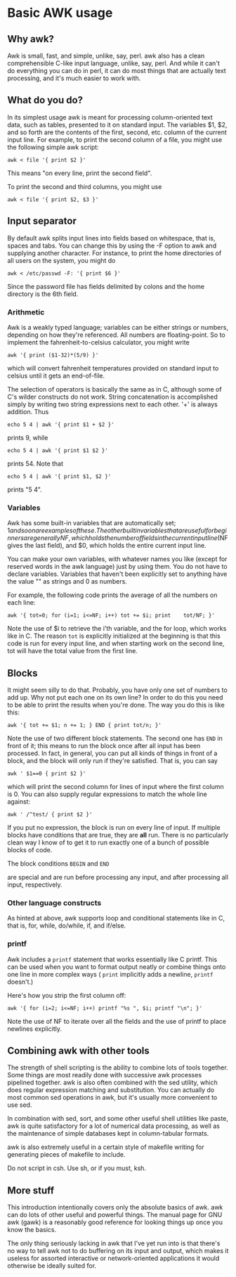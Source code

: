 # Basic AWK usage

## Why awk?

Awk is small, fast, and simple, unlike, say, perl. awk also has a clean comprehensible C-like input language, unlike, say, perl. And while it can't do everything you can do in perl, it can do most things that are actually text processing, and it's much easier to work with.

## What do you do?

In its simplest usage awk is meant for processing column-oriented text data, such as tables, presented to it on standard input. The variables $1, $2, and so forth are the contents of the first, second, etc. column of the current input line. For example, to print the second column of a file, you might use the following simple awk script:

```
awk < file '{ print $2 }'
```

This means "on every line, print the second field".

To print the second and third columns, you might use

```
awk < file '{ print $2, $3 }'
```

## Input separator

By default awk splits input lines into fields based on whitespace, that is, spaces and tabs. You can change this by using the -F option to awk and supplying another character. For instance, to print the home directories of all users on the system, you might do

```
awk < /etc/passwd -F: '{ print $6 }'
```

Since the password file has fields delimited by colons and the home directory is the 6th field.

### Arithmetic

Awk is a weakly typed language; variables can be either strings or numbers, depending on how they're referenced. All numbers are floating-point. So to implement the fahrenheit-to-celsius calculator, you might write

```
awk '{ print ($1-32)*(5/9) }'
```

which will convert fahrenheit temperatures provided on standard input to celsius until it gets an end-of-file.

The selection of operators is basically the same as in C, although some of C's wilder constructs do not work. String concatenation is accomplished simply by writing two string expressions next to each other. '+' is always addition. Thus

```
echo 5 4 | awk '{ print $1 + $2 }'
```

prints 9, while

```
echo 5 4 | awk '{ print $1 $2 }'
```

prints 54\. Note that

```
echo 5 4 | awk '{ print $1, $2 }'
```

prints "5 4".

### Variables

Awk has some built-in variables that are automatically set; $1 and so on are examples of these. The other builtin variables that are useful for beginners are generally NF, which holds the number of fields in the current input line ($NF gives the last field), and $0, which holds the entire current input line.

You can make your own variables, with whatever names you like (except for reserved words in the awk language) just by using them. You do not have to declare variables. Variables that haven't been explicitly set to anything have the value "" as strings and 0 as numbers.

For example, the following code prints the average of all the numbers on each line:

```
awk '{ tot=0; for (i=1; i<=NF; i++) tot += $i; print    tot/NF; }'
```

Note the use of $i to retrieve the i'th variable, and the for loop, which works like in C. The reason `tot` is explicitly initialized at the beginning is that this code is run for every input line, and when starting work on the second line, tot will have the total value from the first line.

## Blocks

It might seem silly to do that. Probably, you have only one set of numbers to add up. Why not put each one on its own line? In order to do this you need to be able to print the results when you're done. The way you do this is like this:

```
awk '{ tot += $1; n += 1; } END { print tot/n; }'
```

Note the use of two different block statements. The second one has `END` in front of it; this means to run the block once after all input has been processed. In fact, in general, you can put all kinds of things in front of a block, and the block will only run if they're satisfied. That is, you can say

```
awk ' $1==0 { print $2 }'
```

which will print the second column for lines of input where the first column is 0\. You can also supply regular expressions to match the whole line against:

```
awk ' /^test/ { print $2 }'
```

If you put no expression, the block is run on every line of input. If multiple blocks have conditions that are true, they are **all** run. There is no particularly clean way I know of to get it to run exactly one of a bunch of possible blocks of code.

The block conditions `BEGIN` and `END`

are special and are run before processing any input, and after processing all input, respectively.

### Other language constructs

As hinted at above, awk supports loop and conditional statements like in C, that is, for, while, do/while, if, and if/else.

### printf

Awk includes a `printf` statement that works essentially like C printf. This can be used when you want to format output neatly or combine things onto one line in more complex ways ( `print` implicitly adds a newline, `printf` doesn't.)

Here's how you strip the first column off:

```
awk '{ for (i=2; i<=NF; i++) printf "%s ", $i; printf "\n"; }'
```

Note the use of NF to iterate over all the fields and the use of printf to place newlines explicitly.

## Combining awk with other tools

The strength of shell scripting is the ability to combine lots of tools together. Some things are most readily done with successive awk processes pipelined together. awk is also often combined with the sed utility, which does regular expression matching and substitution. You can actually do most common sed operations in awk, but it's usually more convenient to use sed.

In combination with sed, sort, and some other useful shell utilities like paste, awk is quite satisfactory for a lot of numerical data processing, as well as the maintenance of simple databases kept in column-tabular formats.

awk is also extremely useful in a certain style of makefile writing for generating pieces of makefile to include.

Do not script in csh. Use sh, or if you must, ksh.

## More stuff

This introduction intentionally covers only the absolute basics of awk. awk can do lots of other useful and powerful things. The manual page for GNU awk (gawk) is a reasonably good reference for looking things up once you know the basics.

The only thing seriously lacking in awk that I've yet run into is that there's no way to tell awk not to do buffering on its input and output, which makes it useless for assorted interactive or network-oriented applications it would otherwise be ideally suited for.
